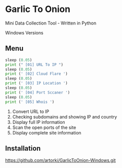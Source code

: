 # Garlic To Onion

Mini Data Collection Tool - Written in Python

Windows Versions


## Menu
```python
sleep (0.05)
print (" [01] URL To IP ")
sleep (0.05)
print (' [02] Cloud Flare ')
sleep (0.05)
print (' [03] IP Location ')
sleep (0.05)
print (' [04] Port Sccaner ')
sleep (0.05)
print (' [05] Whois ')
```
1. Convert URL to IP
2. Checking subdomains and showing IP and country
3. Display full IP information
4. Scan the open ports of the site
5. Display complete site information


## Installation

https://github.com/artorki/GarlicToOnion-Windows.git

